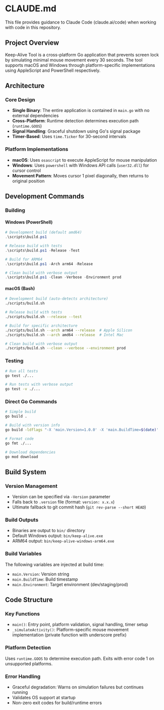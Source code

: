 # CLAUDE.md

This file provides guidance to Claude Code (claude.ai/code) when working with code in this repository.

## Project Overview

Keep-Alive Tool is a cross-platform Go application that prevents screen lock by simulating minimal mouse movement every 30 seconds. The tool supports macOS and Windows through platform-specific implementations using AppleScript and PowerShell respectively.

## Architecture

### Core Design
- **Single Binary**: The entire application is contained in `main.go` with no external dependencies
- **Cross-Platform**: Runtime detection determines execution path (`runtime.GOOS`)
- **Signal Handling**: Graceful shutdown using Go's signal package
- **Timer-Based**: Uses `time.Ticker` for 30-second intervals

### Platform Implementations
- **macOS**: Uses `osascript` to execute AppleScript for mouse manipulation
- **Windows**: Uses `powershell` with Windows API calls (`user32.dll`) for cursor control
- **Movement Pattern**: Moves cursor 1 pixel diagonally, then returns to original position

## Development Commands

### Building

#### Windows (PowerShell)
```powershell
# Development build (default amd64)
.\scripts\build.ps1

# Release build with tests
.\scripts\build.ps1 -Release -Test

# Build for ARM64
.\scripts\build.ps1 -Arch arm64 -Release

# Clean build with verbose output
.\scripts\build.ps1 -Clean -Verbose -Environment prod
```

#### macOS (Bash)
```bash
# Development build (auto-detects architecture)
./scripts/build.sh

# Release build with tests
./scripts/build.sh --release --test

# Build for specific architecture
./scripts/build.sh --arch arm64 --release  # Apple Silicon
./scripts/build.sh --arch amd64 --release  # Intel Mac

# Clean build with verbose output
./scripts/build.sh --clean --verbose --environment prod
```

### Testing
```bash
# Run all tests
go test ./...

# Run tests with verbose output
go test -v ./...
```

### Direct Go Commands
```bash
# Simple build
go build .

# Build with version info
go build -ldflags "-X 'main.Version=1.0.0' -X 'main.BuildTime=$(date)' -X 'main.Environment=dev'" .

# Format code
go fmt ./...

# Download dependencies
go mod download
```

## Build System

### Version Management
- Version can be specified via `-Version` parameter
- Falls back to `.version` file (format: `version: x.x.x`)
- Ultimate fallback to git commit hash (`git rev-parse --short HEAD`)

### Build Outputs
- Binaries are output to `bin/` directory
- Default Windows output: `bin/keep-alive.exe`
- ARM64 output: `bin/keep-alive-windows-arm64.exe`

### Build Variables
The following variables are injected at build time:
- `main.Version`: Version string
- `main.BuildTime`: Build timestamp
- `main.Environment`: Target environment (dev/staging/prod)

## Code Structure

### Key Functions
- `main()`: Entry point, platform validation, signal handling, timer setup
- `_simulateActivity()`: Platform-specific mouse movement implementation (private function with underscore prefix)

### Platform Detection
Uses `runtime.GOOS` to determine execution path. Exits with error code 1 on unsupported platforms.

### Error Handling
- Graceful degradation: Warns on simulation failures but continues running
- Validates OS support at startup
- Non-zero exit codes for build/runtime errors